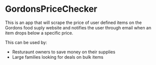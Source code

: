 # GordonsPriceChecker
This is an app that will scrape the price of user defined items on the Gordons food suply website and notifies the user through email when an item drops below a specific price.

This can be used by:
- Resturaunt owners to save money on their supplies
- Large families looking for deals on bulk items
